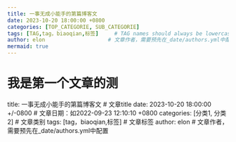 ```yaml
---
title: 一事无成小能手的第篇博客文
date: 2023-10-20 18:00:00 +0800
categories: [TOP_CATEGORIE, SUB_CATEGORIE]
tags: [TAG,tag，biaoqian,标签]     # TAG names should always be lowercase
author: elon                    # 文章作者，需要预先在_date/authors.yml中配置
mermaid: true
---
```


# 我是第一个文章的测
 title: 一事无成小能手的第篇博客文                      # 文章title
 date: 2023-10-20 18:00:00 +/-0800 # 文章日期：如2022-09-23 12:10:10 +0800
 categories: [分类1, 分类2]                    # 文章类别
 tags: [tag，biaoqian,标签]                       # 文章标签
 author: elon                    # 文章作者，需要预先在_date/authors.yml中配置